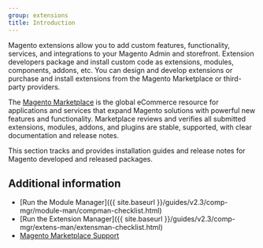 ```yaml
---
group: extensions
title: Introduction
---
```


Magento extensions allow you to add custom features, functionality, services, and integrations to your Magento Admin and storefront. Extension developers package and install custom code as extensions, modules, components, addons, etc. You can design and develop extensions or purchase and install extensions from the Magento Marketplace or third-party providers.

The [Magento Marketplace](https://marketplace.magento.com/) is the global eCommerce resource for applications and services that expand Magento solutions with powerful new features and functionality. Marketplace reviews and verifies all submitted extensions, modules, addons, and plugins are stable, supported, with clear documentation and release notes.

This section tracks and provides installation guides and release notes for Magento developed and released packages.

## Additional information

*  [Run the Module Manager]({{ site.baseurl }}/guides/v2.3/comp-mgr/module-man/compman-checklist.html)
*  [Run the Extension Manager]({{ site.baseurl }}/guides/v2.3/comp-mgr/extens-man/extensman-checklist.html)
*  [Magento Marketplace Support](https://marketplacesupport.magento.com/hc/en-us)
